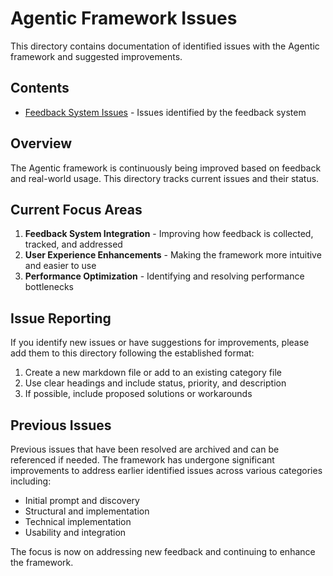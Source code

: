 # Agentic Framework Issues

This directory contains documentation of identified issues with the Agentic framework and suggested improvements.

## Contents

- [Feedback System Issues](feedback_system_issues.md) - Issues identified by the feedback system

## Overview

The Agentic framework is continuously being improved based on feedback and real-world usage. This directory tracks current issues and their status.

## Current Focus Areas

1. **Feedback System Integration** - Improving how feedback is collected, tracked, and addressed
2. **User Experience Enhancements** - Making the framework more intuitive and easier to use
3. **Performance Optimization** - Identifying and resolving performance bottlenecks

## Issue Reporting

If you identify new issues or have suggestions for improvements, please add them to this directory following the established format:

1. Create a new markdown file or add to an existing category file
2. Use clear headings and include status, priority, and description
3. If possible, include proposed solutions or workarounds

## Previous Issues

Previous issues that have been resolved are archived and can be referenced if needed. The framework has undergone significant improvements to address earlier identified issues across various categories including:

- Initial prompt and discovery
- Structural and implementation
- Technical implementation
- Usability and integration

The focus is now on addressing new feedback and continuing to enhance the framework.
